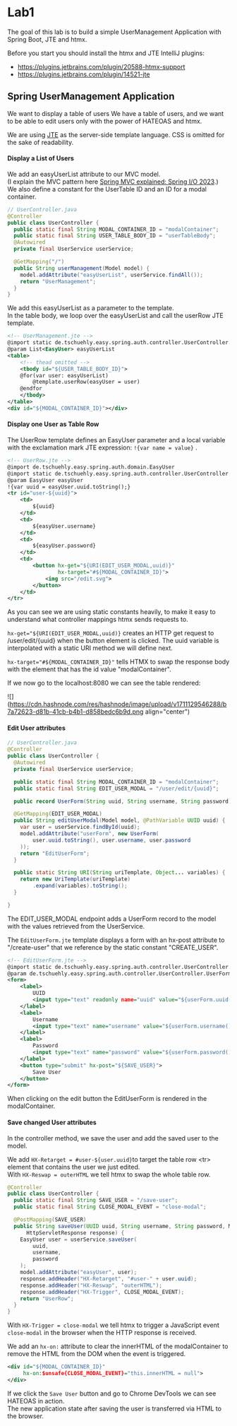 # Lab1

The goal of this lab is to build a simple UserManagement Application with Spring Boot, JTE and htmx. 

Before you start you should install the htmx and JTE IntelliJ plugins:

* https://plugins.jetbrains.com/plugin/20588-htmx-support
* https://plugins.jetbrains.com/plugin/14521-jte

## Spring UserManagement Application

We want to display a table of users
We have a table of users, and we want to be able to edit users only with the power of HATEOAS and htmx.

We are using [JTE](https://jte.gg) as the server-side template language. CSS is omitted for the sake of readability.

#### Display a List of Users

We add an easyUserList attribute to our MVC model.\
(I explain the MVC pattern here [Spring MVC explained: Spring I/O 2023](https://youtu.be/DPAtQU-erM4?si=iiuB70a2KbJvp5VI\&t=628).)\
We also define a constant for the UserTable ID and an ID for a modal container.

```java
// UserController.java
@Controller
public class UserController {
  public static final String MODAL_CONTAINER_ID = "modalContainer";
  public static final String USER_TABLE_BODY_ID = "userTableBody";
  @Autowired
  private final UserService userService;

  @GetMapping("/")
  public String userManagement(Model model) {
    model.addAttribute("easyUserList", userService.findAll());
    return "UserManagement";
  }
}
```

We add this easyUserList as a parameter to the template.\
In the table body, we loop over the easyUserList and call the userRow JTE template.

```xml
<!-- UserManagement.jte -->
@import static de.tschuehly.easy.spring.auth.controller.UserController.*
@param List<EasyUser> easyUserList
<table>
    <!-- thead omitted -->
    <tbody id="${USER_TABLE_BODY_ID}">
    @for(var user: easyUserList)
        @template.userRow(easyUser = user)
    @endfor
    </tbody>
</table>
<div id="${MODAL_CONTAINER_ID}"></div>
```

#### Display one User as Table Row

The UserRow template defines an EasyUser parameter and a local variable with the exclamation mark JTE expression: `!{var name = value}` .

```xml
<!-- UserRow.jte -->
@import de.tschuehly.easy.spring.auth.domain.EasyUser
@import static de.tschuehly.easy.spring.auth.controller.UserController.*
@param EasyUser easyUser
!{var uuid = easyUser.uuid.toString();}
<tr id="user-${uuid}">
    <td>
        ${uuid}
    </td>
    <td>
        ${easyUser.username}
    </td>
    <td>
        ${easyUser.password}
    </td>
    <td>
        <button hx-get="${URI(EDIT_USER_MODAL,uuid)}"
                hx-target="#${MODAL_CONTAINER_ID}">
            <img src="/edit.svg">
        </button>
    </td>
</tr>
```

As you can see we are using static constants heavily, to make it easy to understand what controller mappings htmx sends requests to.

`hx-get="${URI(EDIT_USER_MODAL,uuid)}` creates an HTTP get request to /user/edit/{uuid} when the button element is clicked. The uuid variable is interpolated with a static URI method we will define next.

`hx-target="#${MODAL_CONTAINER_ID}"` tells HTMX to swap the response body with the element that has the id value "modalContainer".

If we now go to the localhost:8080 we can see the table rendered:

!\[]\(https://cdn.hashnode.com/res/hashnode/image/upload/v1711129546288/b7a72623-d81b-41cb-b4b1-d858bedc6b9d.png align="center")

#### Edit User attributes

```java
// UserController.java
@Controller
public class UserController {
  @Autowired
  private final UserService userService;

  public static final String MODAL_CONTAINER_ID = "modalContainer";
  public static final String EDIT_USER_MODAL = "/user/edit/{uuid}";

  public record UserForm(String uuid, String username, String password) {}

  @GetMapping(EDIT_USER_MODAL)
  public String editUserModal(Model model, @PathVariable UUID uuid) {
    var user = userService.findById(uuid);
    model.addAttribute("userForm", new UserForm(
        user.uuid.toString(), user.username, user.password
    ));
    return "EditUserForm";
  }

  public static String URI(String uriTemplate, Object... variables) {
    return new UriTemplate(uriTemplate)
        .expand(variables).toString();
  }

}
```

The EDIT\_USER\_MODAL endpoint adds a UserForm record to the model with the values retrieved from the UserService.

The `EditUserForm.jte` template displays a form with an hx-post attribute to "/create-user" that we reference by the static constant "CREATE\_USER".

```xml
<!-- EditUserForm.jte -->
@import static de.tschuehly.easy.spring.auth.controller.UserController.SAVE_USER
@param de.tschuehly.easy.spring.auth.controller.UserController.UserForm userForm
<form>
    <label>
        UUID
        <input type="text" readonly name="uuid" value="${userForm.uuid()}">
    </label>
    <label>
        Username
        <input type="text" name="username" value="${userForm.username()}">
    </label>
    <label>
        Password
        <input type="text" name="password" value="${userForm.password()}">
    </label>
    <button type="submit" hx-post="${SAVE_USER}">
        Save User
    </button>
</form>
```

When clicking on the edit button the EditUserForm is rendered in the modalContainer.

#### Save changed User attributes

In the controller method, we save the user and add the saved user to the model.

We add `HX-Retarget = #user-${user.uuid}`to target the table row \<tr> element that contains the user we just edited.\
With `HX-Reswap = outerHTML` we tell htmx to swap the whole table row.

```java
@Controller
public class UserController {
  public static final String SAVE_USER = "/save-user";
  public static final String CLOSE_MODAL_EVENT = "close-modal";

  @PostMapping(SAVE_USER)
  public String saveUser(UUID uuid, String username, String password, Model model,
      HttpServletResponse response) {
    EasyUser user = userService.saveUser(
        uuid,
        username,
        password
    );
    model.addAttribute("easyUser", user);
    response.addHeader("HX-Retarget", "#user-" + user.uuid);
    response.addHeader("HX-Reswap", "outerHTML");
    response.addHeader("HX-Trigger", CLOSE_MODAL_EVENT);
    return "UserRow";
  }
}
```

With `HX-Trigger = close-modal` we tell htmx to trigger a JavaScript event `close-modal` in the browser when the HTTP response is received.

We add an `hx-on:` attribute to clear the innerHTML of the modalContainer to remove the HTML from the DOM when the event is triggered.

```xml
<div id="${MODAL_CONTAINER_ID}" 
     hx-on:$unsafe{CLOSE_MODAL_EVENT}="this.innerHTML = null">
</div>
```

If we click the `Save User` button and go to Chrome DevTools we can see HATEOAS in action.\
The new application state after saving the user is transferred via HTML to the browser.
